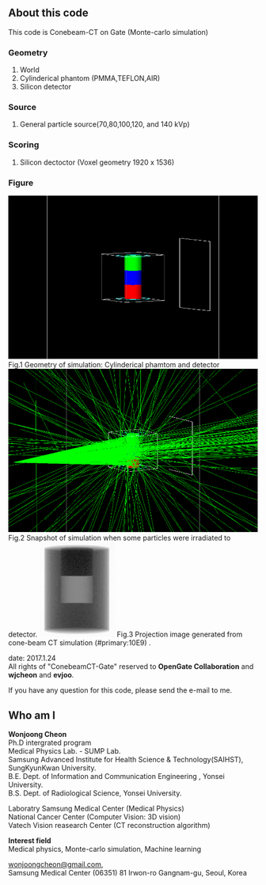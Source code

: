 ## About this code  
This code is Conebeam-CT on Gate (Monte-carlo simulation)  

### Geometry  
1) World  
2) Cylinderical phantom (PMMA,TEFLON,AIR)  
3) Silicon detector   

### Source   
1) General particle source(70,80,100,120, and 140 kVp)   

### Scoring    
1) Silicon dectoctor (Voxel geometry 1920 x 1536)  


### Figure    
<img src = https://github.com/wjcheon/CBCT_Gate_optm/blob/master/CBCT_Geometry.png />  
Fig.1 Geometry of simulation: Cylinderical phamtom and detector   

<img src = https://github.com/wjcheon/CBCT_Gate_optm/blob/master/rays.png />
Fig.2 Snapshot of simulation when some particles were irradiated to detector.  

  

<img src = https://github.com/wjcheon/CBCT_Gate_optm/blob/master/projection_image.jpg />  
Fig.3 Projection image generated from cone-beam CT simulation (#primary:10E9) .  



date: 2017.1.24  
All rights of "ConebeamCT-Gate" reserved to **OpenGate Collaboration** and **wjcheon** and **evjoo**.  

If you have any question for this code, please send the e-mail to me.  
     



## Who am I 
**Wonjoong Cheon**  
Ph.D intergrated program  
Medical Physics Lab. - SUMP Lab.  
Samsung Advanced Institute for Health Science & Technology(SAIHST), SungKyunKwan University.  
B.E. Dept. of Information and Communication Engineering , Yonsei University.  
B.S. Dept. of Radiological Science, Yonsei University.  

Laboratry
Samsung Medical Center (Medical Physics)  
National Cancer Center (Computer Vision: 3D vision)  
Vatech Vision reasearch Center (CT reconstruction algorithm)  

**Interest field**  
Medical physics, Monte-carlo simulation, Machine learning  

wonjoongcheon@gmail.com,   
Samsung Medical Center (06351) 81 Irwon-ro Gangnam-gu, Seoul, Korea
